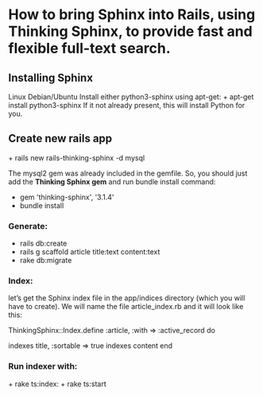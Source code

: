 
<h1> How to bring Sphinx into Rails, using Thinking Sphinx, to provide fast and flexible full-text search.</h1>





<h2>Installing Sphinx</h2>
Linux
Debian/Ubuntu
Install either python3-sphinx using apt-get:
+ apt-get install python3-sphinx
If it not already present, this will install Python for you.

<h2>Create new rails app</h2> 
+ rails new rails-thinking-sphinx -d mysql

The mysql2 gem was already included in the gemfile.
So, you should just add the <strong>Thinking Sphinx gem</strong> and run bundle install command:

+ gem 'thinking-sphinx', '3.1.4'
+ bundle install

<h3>Generate:</h3>

+ rails db:create
+ rails g scaffold article title:text content:text
+ rake db:migrate

<h3>Index:</h3>

let’s get the Sphinx index file in the app/indices directory (which you will have to create).
We will name the file article_index.rb and it will look like this:

ThinkingSphinx::Index.define :article, :with => :active_record do

  indexes title, :sortable => true
  indexes content
end

<h3>Run indexer with:</h3>
+ rake ts:index:
+ rake ts:start

